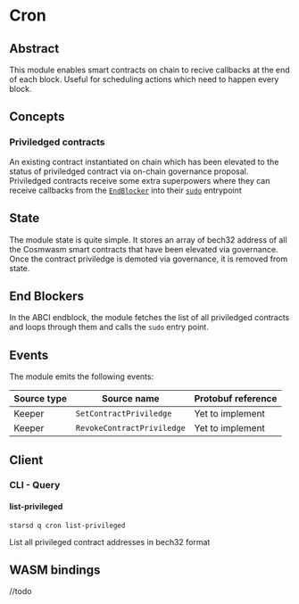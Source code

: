 # Cron

## Abstract

This module enables smart contracts on chain to recive callbacks at the end of each block. Useful for scheduling actions which need to happen every block.


## Concepts

### Priviledged contracts
An existing contract instantiated on chain which has been elevated to the status of priviledged contract via on-chain governance proposal. 
Priviledged contracts receive some extra superpowers where they can receive callbacks from the [`EndBlocker`](https://docs.cosmos.network/main/building-modules/beginblock-endblock.html) into their [`sudo`](https://book.cosmwasm.com/basics/entry-points.html?highlight=sudo#entry-points) entrypoint

## State

The module state is quite simple. It stores an array of bech32 address of all the Cosmwasm smart contracts that have been elevated via governance. Once the contract priviledge is demoted via governance, it is removed from state.

## End Blockers

In the ABCI endblock, the module fetches the list of all priviledged contracts and loops through them and calls the `sudo` entry point.

## Events

The module emits the following events:

| Source type | Source name                | Protobuf reference                                                 |
| ----------- | -------------------------- |--------------------------------------------------------------------|
| Keeper      | `SetContractPriviledge`    | Yet to implement                                                   |
| Keeper      | `RevokeContractPriviledge` | Yet to implement                                                   |


## Client

### CLI - Query

#### **list-privileged**

`starsd q cron list-privileged`

List all privileged contract addresses in bech32 format

## WASM bindings

//todo